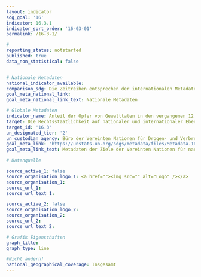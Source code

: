 ```yaml
---
layout: indicator
sdg_goal: '16'
indicator: 16.3.1
indicator_sort_order: '16-03-01'
permalink: /16-3-1/

#
reporting_status: notstarted
published: true
data_non_statistical: false


# Nationale Metadaten
national_indicator_available:
comparison_sdg: Die Zeitreihen entsprechen der internationalen Metadatenbeschreibung.
goal_meta_national_link:
goal_meta_national_link_text: Nationale Metadaten

# Globale Metadaten
indicator_name: Anteil der Opfer von Gewalttaten in den vergangenen 12 Monaten, die ihre Viktimisierung den zuständigen Behörden oder anderen offiziell anerkannten Stellen der Konfliktaufarbeitung gemeldet haben
target: Die Rechtsstaatlichkeit auf nationaler und internationaler Ebene fördern und den gleichberechtigten Zugang aller zur Justiz gewährleisten
target_id: '16.3'
un_designated_tier: '2'
un_custodian_agency: Büro der Vereinten Nationen für Drogen- und Verbrechensbekämpfung (UNODC)
goal_meta_link: 'https://unstats.un.org/sdgs/metadata/files/Metadata-16-03-01.pdf'
goal_meta_link_text: Metadaten der Ziele der Vereinten Nationen für nachhaltige Entwicklung

# Datenquelle

source_active_1: false
source_organisation_logo_1: <a href=""><img src="" alt="Logo" /></a>
source_organisation_1:
source_url_1:
source_url_text_1:

source_active_2: false
source_organisation_logo_2:
source_organisation_2:
source_url_2:
source_url_text_2:

# Grafik Eigenschaften
graph_title:
graph_type: line

#Nicht ändern!
national_geographical_coverage: Insgesamt
---
```

